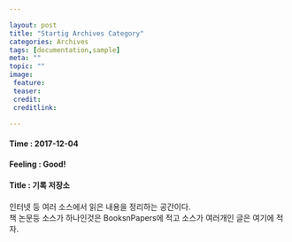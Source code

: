 ```yaml
---

layout: post
title: "Startig Archives Category"
categories: Archives
tags: [documentation,sample]
meta: ""
topic: ""
image:
 feature:
 teaser:
 credit:
 creditlink:

---
```


#### Time : 2017-12-04
#### Feeling : Good!
#### Title : 기록 저장소
인터넷 등 여러 소스에서 읽은 내용을 정리하는 공간이다.<br>
책 논문등 소스가 하나인것은 BooksnPapers에 적고 소스가 여러개인 글은 여기에 적자.<br>

